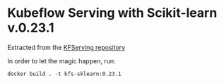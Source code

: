 # Kubeflow Serving with Scikit-learn v.0.23.1

Extracted from the [KFServing repository](https://github.com/kubeflow/kfserving)

In order to let the magic happen, run:
```
docker build . -t kfs-sklearn:0.23.1
```